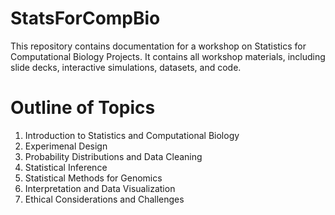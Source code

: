 # StatsForCompBio

This repository contains documentation for a workshop on Statistics for Computational Biology Projects. It contains all workshop materials, including slide decks, interactive simulations, datasets, and code.

# Outline of Topics

1. Introduction to Statistics and Computational Biology
2. Experimenal Design
3. Probability Distributions and Data Cleaning
4. Statistical Inference
5. Statistical Methods for Genomics
6. Interpretation and Data Visualization
7. Ethical Considerations and Challenges

